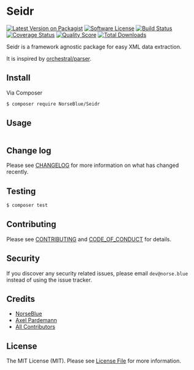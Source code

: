 # Seidr

[![Latest Version on Packagist][ico-version]][link-packagist]
[![Software License][ico-license]](LICENSE.md)
[![Build Status][ico-travis]][link-travis]
[![Coverage Status][ico-scrutinizer]][link-scrutinizer]
[![Quality Score][ico-code-quality]][link-code-quality]
[![Total Downloads][ico-downloads]][link-downloads]

Seidr is a framework agnostic package for easy XML data extraction.

It is inspired by [orchestral/parser](https://github.com/orchestral/parser).

## Install

Via Composer

``` bash
$ composer require NorseBlue/Seidr
```

## Usage

``` php

```

## Change log

Please see [CHANGELOG](CHANGELOG.md) for more information on what has changed recently.

## Testing

``` bash
$ composer test
```

## Contributing

Please see [CONTRIBUTING](.github/CONTRIBUTING.md) and [CODE_OF_CONDUCT](.github/CODE_OF_CONDUCT.md) for details.

## Security

If you discover any security related issues, please email `dev@norse.blue` instead of using the issue tracker.

## Credits

- [NorseBlue][link-author]
- [Axel Pardemann](https://github.com/axelitus)
- [All Contributors][link-contributors]

## License

The MIT License (MIT). Please see [License File](LICENSE.md) for more information.

[ico-version]: https://img.shields.io/packagist/v/norse-blue/seidr.svg?style=flat-square
[ico-license]: https://img.shields.io/badge/license-MIT-brightgreen.svg?style=flat-square
[ico-travis]: https://img.shields.io/travis/NorseBlue/Seidr/master.svg?style=flat-square
[ico-scrutinizer]: https://img.shields.io/scrutinizer/coverage/g/NorseBlue/Seidr.svg?style=flat-square
[ico-code-quality]: https://img.shields.io/scrutinizer/g/NorseBlue/Seidr.svg?style=flat-square
[ico-downloads]: https://img.shields.io/packagist/dt/norse-blue/seidr.svg?style=flat-square

[link-packagist]: https://packagist.org/packages/norse-blue/seidr
[link-travis]: https://travis-ci.org/NorseBlue/Seidr
[link-scrutinizer]: https://scrutinizer-ci.com/g/NorseBlue/Seidr/code-structure
[link-code-quality]: https://scrutinizer-ci.com/g/NorseBlue/Seidr
[link-downloads]: https://packagist.org/packages/norse-blue/seidr
[link-author]: https://github.com/NorseBlue
[link-contributors]: https://github.com/NorseBlue/Seidr/graphs/contributors

